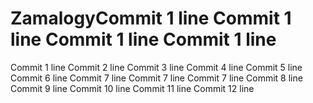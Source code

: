 # ZamalogyCommit 1 line Commit 1 line Commit 1 line Commit 1 line
Commit 1 line
Commit 2 line
Commit 3 line
Commit 4 line
Commit 5 line
Commit 6 line
Commit 7 line
Commit 7 line
Commit 7 line
Commit 8 line
Commit 9 line
Commit 10 line
Commit 11 line
Commit 12 line
